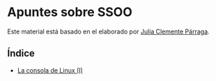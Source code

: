 # Apuntes sobre SSOO

Este material está basado en el elaborado por [Julia Clemente Párraga](https://github.com/JuliaClementeP).

## Índice

- [La consola de Linux (I)](consola-1/consola-1.md)
